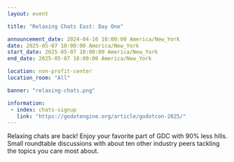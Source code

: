 ```yaml
---
layout: event

title: "Relaxing Chats East: Day One"

announcement_date: 2024-04-16 10:00:00 America/New_York
date: 2025-05-07 10:00:00 America/New_York
start_date: 2025-05-07 10:00:00 America/New_York
end_date: 2025-05-07 18:00:00 America/New_York

location: non-profit-center
location_room: "All"

banner: "relaxing-chats.png"

information:
 - index: chats-signup
   link: "https://godotengine.org/article/godotcon-2025/"
---
```


Relaxing chats are back! Enjoy your favorite part of GDC with 90% less hills. Small roundtable discussions with about ten other industry peers tackling the topics you care most about.
